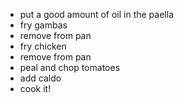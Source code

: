 * put a good amount of oil in the paella
* fry gambas
* remove from pan
* fry chicken
* remove from pan
* peal and chop tomatoes
* add caldo
* cook it!
